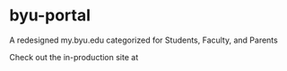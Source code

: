 # byu-portal
A redesigned my.byu.edu categorized for Students, Faculty, and Parents

Check out the in-production site at 
